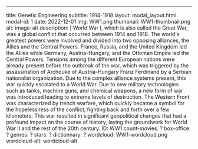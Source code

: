 ---
title: Genetic Engineering
subtitle: 1914-1918
layout: modal_layout.html
modal-id: 1
date: 2022-12-01
img: WW1.png
thumbnail: WW1-thumbnail.png
alt: image-alt
description: |
  World War I, which is also called the Great War, was a global conflict that occurred between 1914 and 1918. The world's greatest powers were involved and divided into two opposing alliances, the Allies and the Central Powers. France, Russia, and the United Kingdom led the Allies while Germany, Austria-Hungary, and the Ottoman Empire led the Central Powers. Tensions among the different European nations were already present before the outbreak of the war, which was triggered by the assassination of Archduke of Austria-Hungary Franz Ferdinand by a Serbian nationalist organization. Due to the complex alliance systems present, this war quickly escalated to a World War. Due to new military technologies such as tanks, machine guns, and chemical weapons, a new form of war was introduced leading to extreme levels of destruction. The Western Front was characterized by trench warfare, which quickly became a symbol for the hopelessness of the conflict, fighting back and forth over a few kilometers. This war resulted in significant geopolitical changes that had a profound impact on the course of history, laying the groundwork for World War II and the rest of the 20th century.
ID: WW1
count-movies: ?
box-office: ?
genres: ?
stars: ?
dictionnary: ?
wordcloud: WW1-wordcloud.png
wordcloud-alt: wordcloud-alt
